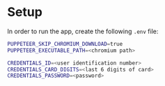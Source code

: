 # Setup

In order to run the app, create the following `.env` file:

```bash
PUPPETEER_SKIP_CHROMIUM_DOWNLOAD=true
PUPPETEER_EXECUTABLE_PATH=<chromium path>

CREDENTIALS_ID=<user identification number>
CREDENTIALS_CARD_DIGITS=<last 6 digits of card>
CREDENTIALS_PASSWORD=<password>
```

